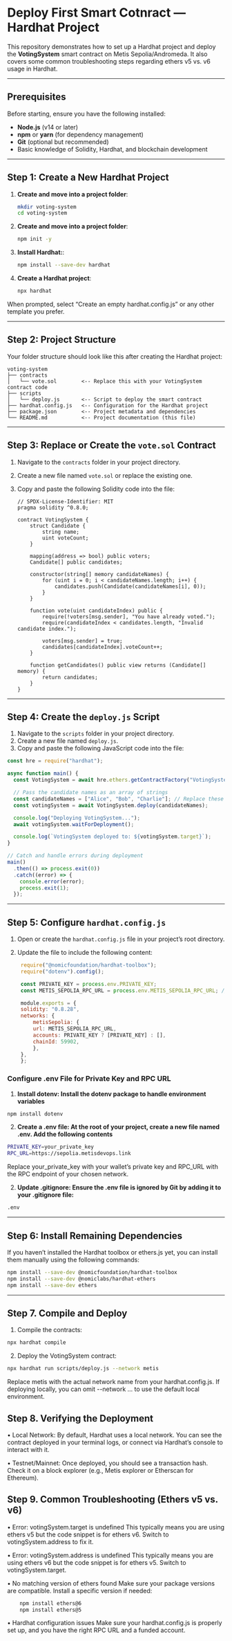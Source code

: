 # Deploy First Smart Cotnract — Hardhat Project

This repository demonstrates how to set up a Hardhat project and deploy the **VotingSystem** smart contract on Metis Sepolia/Andromeda. It also covers some common troubleshooting steps regarding ethers v5 vs. v6 usage in Hardhat.

---
## Prerequisites

Before starting, ensure you have the following installed:

- **Node.js** (v14 or later)
- **npm** or **yarn** (for dependency management)
- **Git** (optional but recommended)
- Basic knowledge of Solidity, Hardhat, and blockchain development

---

## Step 1: Create a New Hardhat Project
1. **Create and move into a project folder**:
   ```bash
   mkdir voting-system
   cd voting-system

2. **Create and move into a project folder**:
   ```bash
   npm init -y

3. **Install Hardhat:**:
   ```bash
   npm install --save-dev hardhat

4. **Create a Hardhat project**:
   ```bash
   npx hardhat

When prompted, select “Create an empty hardhat.config.js” or any other template you prefer.

---

## Step 2: Project Structure

Your folder structure should look like this after creating the Hardhat project:

```plaintext
voting-system
├── contracts
│   └── vote.sol        <-- Replace this with your VotingSystem contract code
├── scripts
│   └── deploy.js       <-- Script to deploy the smart contract
├── hardhat.config.js   <-- Configuration for the Hardhat project
├── package.json        <-- Project metadata and dependencies
└── README.md           <-- Project documentation (this file)
```
---

## Step 3: Replace or Create the `vote.sol` Contract

1. Navigate to the `contracts` folder in your project directory.
2. Create a new file named `vote.sol` or replace the existing one.
3. Copy and paste the following Solidity code into the file:

   ```solidity
   // SPDX-License-Identifier: MIT
   pragma solidity ^0.8.0;

   contract VotingSystem {
       struct Candidate {
           string name;
           uint voteCount;
       }

       mapping(address => bool) public voters;
       Candidate[] public candidates;

       constructor(string[] memory candidateNames) {
           for (uint i = 0; i < candidateNames.length; i++) {
               candidates.push(Candidate(candidateNames[i], 0));
           }
       }

       function vote(uint candidateIndex) public {
           require(!voters[msg.sender], "You have already voted.");
           require(candidateIndex < candidates.length, "Invalid candidate index.");

           voters[msg.sender] = true;
           candidates[candidateIndex].voteCount++;
       }

       function getCandidates() public view returns (Candidate[] memory) {
           return candidates;
       }
   }

---

## Step 4: Create the `deploy.js` Script

1. Navigate to the `scripts` folder in your project directory.
2. Create a new file named `deploy.js`.
3. Copy and paste the following JavaScript code into the file:

```javascript
const hre = require("hardhat");

async function main() {
  const VotingSystem = await hre.ethers.getContractFactory("VotingSystem");

  // Pass the candidate names as an array of strings
  const candidateNames = ["Alice", "Bob", "Charlie"]; // Replace these with your desired candidate names
  const votingSystem = await VotingSystem.deploy(candidateNames);

  console.log("Deploying VotingSystem...");
  await votingSystem.waitForDeployment();

  console.log(`VotingSystem deployed to: ${votingSystem.target}`);
}

// Catch and handle errors during deployment
main()
  .then(() => process.exit(0))
  .catch((error) => {
    console.error(error);
    process.exit(1);
  });
```
---

## Step 5: Configure `hardhat.config.js`

1. Open or create the `hardhat.config.js` file in your project’s root directory.
2. Update the file to include the following content:

   ```javascript
    require("@nomicfoundation/hardhat-toolbox");
    require("dotenv").config();

    const PRIVATE_KEY = process.env.PRIVATE_KEY;
    const METIS_SEPOLIA_RPC_URL = process.env.METIS_SEPOLIA_RPC_URL; // Replace this with the Metis Sepolia RPC URL

    module.exports = {
    solidity: "0.8.28",
    networks: {
        metisSepolia: {
        url: METIS_SEPOLIA_RPC_URL,
        accounts: PRIVATE_KEY ? [PRIVATE_KEY] : [],
        chainId: 59902,
        },
    },
    };
   ```

### Configure .env File for Private Key and RPC URL
1. **Install dotenv: Install the dotenv package to handle environment variables**
``` bash 
npm install dotenv
```

2. **Create a .env file: At the root of your project, create a new file named .env. Add the following contents**
``` bash 
PRIVATE_KEY=your_private_key
RPC_URL=https://sepolia.metisdevops.link
```
Replace your_private_key with your wallet’s private key and RPC_URL with the RPC endpoint of your chosen network.

2. **Update .gitignore: Ensure the .env file is ignored by Git by adding it to your .gitignore file:**
``` bash 
.env
```

---

## Step 6: Install Remaining Dependencies

If you haven’t installed the Hardhat toolbox or ethers.js yet, you can install them manually using the following commands:

```bash
npm install --save-dev @nomicfoundation/hardhat-toolbox
npm install --save-dev @nomiclabs/hardhat-ethers
npm install --save-dev ethers

```
---

## Step 7. Compile and Deploy
1. Compile the contracts:
```bash
npx hardhat compile
```

2. Deploy the VotingSystem contract:
```bash
npx hardhat run scripts/deploy.js --network metis
```
Replace metis with the actual network name from your hardhat.config.js. If deploying locally, you can omit --network ... to use the default local environment.

## Step 8. Verifying the Deployment
• Local Network: By default, Hardhat uses a local network. You can see the contract deployed in your terminal logs, or connect via Hardhat’s console to interact with it.

• Testnet/Mainnet: Once deployed, you should see a transaction hash. Check it on a block explorer (e.g., Metis explorer or Etherscan for Ethereum).


## Step 9. Common Troubleshooting (Ethers v5 vs. v6)
• Error: votingSystem.target is undefined
This typically means you are using ethers v5 but the code snippet is for ethers v6. Switch to votingSystem.address to fix it.

• Error: votingSystem.address is undefined
This typically means you are using ethers v6 but the code snippet is for ethers v5. Switch to votingSystem.target.

• No matching version of ethers found
Make sure your package versions are compatible. Install a specific version if needed:

```bash
    npm install ethers@6
    npm install ethers@5
```
• Hardhat configuration issues
Make sure your hardhat.config.js is properly set up, and you have the right RPC URL and a funded account.
